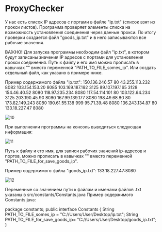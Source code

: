 # ProxyChecker

У нас есть список IP адресов с портами в файле "ip.txt" (список взят из прокси листов). Программа проверяет элементы списка на возможность установления соединения через данные прокси. По итогу проверки создается файл "goods_ip.txt" и в него записываются все рабочие значения.

ВАЖНО! Для запуска программы необходим файл "ip.txt", в котором будут записаны значения IP адресов с портами для установления прокси соединения. Путь к файлу и его имя можно прописать в кавычках "" вместо переменной "PATH_TO_FILE_somes_ip". Или создать отдельный файл, как указано в примере ниже.

Пример содержимого файла "ip.txt":
150.136.246.57	80
43.255.113.232	8082
103.154.153.20	8085
103.169.187.162	3125
89.107.197.165	3128
154.46.40.52	8080
118.97.235.234	8080
117.54.114.101	80
103.122.64.234	3125
203.190.45.90	8080
167.99.139.177	8080
198.49.68.80	80
173.82.149.243	8080
190.61.55.138	999
95.71.39.48	8080
136.243.134.87	80
133.18.227.47 8080

![10](https://user-images.githubusercontent.com/104260618/203404565-bd4b8e6c-ad1c-4f15-b36a-991a2c3f2018.jpg)

При выполнении программы на консоль выводиться следующая информация:

![11](https://user-images.githubusercontent.com/104260618/203405369-fb16e8d2-9e65-4a11-b4ad-dd29235b647d.jpg)

Путь к файлу и его имя, для записи рабочих значений ip-адресов и портов, можно прописать в кавычках "" вместо переменной "PATH_TO_FILE_for_save_goods_ip".

Пример содержимого файла "goods_ip.txt":
133.18.227.47:8080

![12](https://user-images.githubusercontent.com/104260618/203404985-5b48c4e9-7514-4351-a573-7d8699c15231.jpg)

Переменные со значением пути к файлам и именами файлов .txt указаны в src/constants/Constants.java
Пример содержимого Constants.java:

package constants;
public interface Constants {
    String PATH_TO_FILE_somes_ip = "C://Users/User/Desktop/ip.txt";
    String PATH_TO_FILE_for_save_goods_ip= "C://Users/User/Desktop/goods_ip.txt";
}
